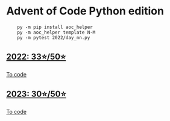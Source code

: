 # Advent of Code Python edition

```
    py -m pip install aoc_helper
    py -m aoc_helper template N-M
    py -m pytest 2022/day_nn.py
```

## [2022: 33⭐/50⭐](https://adventofcode.com/2023)
[To code](2022)


## [2023: 30⭐/50⭐](https://adventofcode.com/2023)
[To code](2023)
